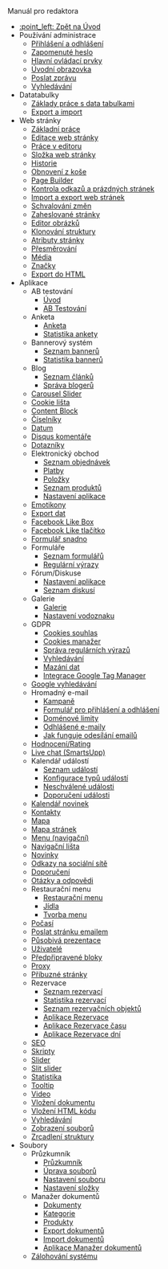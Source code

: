  <div class="sidebar-section">Manuál pro redaktora</div>

- [:point\_left: Zpět na Úvod](/?back)
- Používání administrace
  - [Přihlášení a odhlášení](/redactor/admin/logon.md)
  - [Zapomenuté heslo](/redactor/admin/password-recovery/README.md)
  - [Hlavní ovládací prvky](/redactor/admin/README.md)
  - [Úvodní obrazovka](/redactor/admin/welcome.md)
  - [Poslat zprávu](/redactor/admin/send-message.md)
  - [Vyhledávání](/redactor/admin/search/README.md)
- Datatabulky
  - [Základy práce s data tabulkami](/redactor/datatables/README.md)
  - [Export a import](/redactor/datatables/export-import.md)
- Web stránky
  - [Základní práce](/redactor/webpages/README.md)
  - [Editace web stránky](/redactor/webpages/editor.md)
  - [Práce v editoru](/redactor/webpages/working-in-editor/README.md)
  - [Složka web stránky](/redactor/webpages/group.md)
  - [Historie](/redactor/webpages/history.md)
  - [Obnovení z koše](/redactor/webpages/recover.md)
  - [Page Builder](/redactor/webpages/pagebuilder.md)
  - [Kontrola odkazů a prázdných stránek](/redactor/webpages/linkcheck.md)
  - [Import a export web stránek](/redactor/webpages/import-export.md)
  - [Schvalování změn](/redactor/webpages/approve/README.md)
  - [Zaheslované stránky](/redactor/zaheslovana-zona/README.md)
  - [Editor obrázků](/redactor/image-editor/README.md)
  - [Klonování struktury](/redactor/apps/clone-structure/README.md)
  - [Atributy stránky](/redactor/webpages/doc-attributes/README.md)
  - [Přesměrování](/redactor/webpages/redirects/README.md)
  - [Média](/redactor/webpages/media.md)
  - [Značky](/redactor/webpages/perexgroups.md)
  - [Export do HTML](/redactor/webpages/export-to-html/README.md)
- Aplikace
  - AB testování
    - [Úvod](/redactor/apps/abtesting/README.md)
    - [AB Testování](/redactor/apps/abtesting/abtesting.md)
  - Anketa
    - [Anketa](/redactor/apps/inquiry/README.md)
    - [Statistika ankety](/redactor/apps/inquiry/inquiry-stat.md)
  - Bannerový systém
    - [Seznam bannerů](/redactor/apps/banner/README.md)
    - [Statistika bannerů](/redactor/apps/banner/banner-stat/README.md)
  - Blog
    - [Seznam článků](/redactor/apps/blog/README.md)
    - [Správa blogerů](/redactor/apps/blog/bloggers.md)
  - [Carousel Slider](/redactor/apps/carousel_slider/README.md)
  - [Cookie lišta](/redactor/apps/app-cookiebar/README.md)
  - [Content Block](/redactor/apps/content-block/README.md)
  - [Číselníky](/redactor/apps/enumeration/README.md)
  - [Datum](/redactor/apps/app-date/README.md)
  - [Disqus komentáře](/redactor/apps/app-disqus/README.md)
  - [Dotazníky](/redactor/apps/quiz/README.md)
  - Elektronický obchod
    - [Seznam objednávek](/redactor/apps/eshop/invoice/README.md)
    - [Platby](/redactor/apps/eshop/invoice/payments.md)
    - [Položky](/redactor/apps/eshop/invoice/items.md)
    - [Seznam produktů](/redactor/apps/eshop/product-list/README.md)
    - [Nastavení aplikace](/redactor/apps/basket/README.md)
  - [Emotikony](/redactor/apps/emoticon/README.md)
  - [Export dat](/redactor/apps/export/README.md)
  - [Facebook Like Box](/redactor/apps/app-facebook_like_box/README.md)
  - [Facebook Like tlačítko](/redactor/apps/app-facebook_like/README.md)
  - [Formulář snadno](/redactor/apps/formsimple/README.md)
  - Formuláře
    - [Seznam formulářů](/redactor/apps/form/README.md)
    - [Regulární výrazy](/redactor/apps/form/regexps.md)
  - Fórum/Diskuse
    - [Nastavení aplikace](/redactor/apps/forum/README.md)
    - [Seznam diskusí](/redactor/apps/forum/forum-list.md)
  - Galerie
    - [Galerie](/redactor/apps/gallery/README.md)
    - [Nastavení vodoznaku](/redactor/apps/gallery/watermark.md)
  - GDPR
    - [Cookies souhlas](/redactor/apps/gdpr/README.md)
    - [Cookies manažer](/redactor/apps/gdpr/cookiesmanger.md)
    - [Správa regulárních výrazů](/redactor/apps/gdpr/regexps.md)
    - [Vyhledávání](/redactor/apps/gdpr/search.md)
    - [Mazání dat](/redactor/apps/gdpr/data-deleting.md)
    - [Integrace Google Tag Manager](/redactor/apps/gdpr/gtm.md)
  - [Google vyhledávání](/redactor/apps/app-vyhladavanie/README.md)
  - Hromadný e-mail
    - [Kampaně](/redactor/apps/dmail/campaings/README.md)
    - [Formulář pro přihlášení a odhlášení](/redactor/apps/dmail/form/README.md)
    - [Doménové limity](/redactor/apps/dmail/domain-limits/README.md)
    - [Odhlášené e-maily](/redactor/apps/dmail/unsubscribed/README.md)
    - [Jak funguje odesílání emailů](/redactor/apps/dmail/campaings/how-sender-works.md)
  - [Hodnocení/Rating](/redactor/apps/rating/README.md)
  - [Live chat (SmartsUpp)](/redactor/apps/app-smartsupp/README.md)
  - Kalendář událostí
    - [Seznam událostí](/redactor/apps/calendar/README.md)
    - [Konfigurace typů událostí](/redactor/apps/calendar/calendar-types/README.md)
    - [Neschválené události](/redactor/apps/calendar/non-approved-events/README.md)
    - [Doporučení události](/redactor/apps/calendar/suggest-events/README.md)
  - [Kalendář novinek](/redactor/apps/news-calendar/README.md)
  - [Kontakty](/redactor/apps/contact/README.md)
  - [Mapa](/redactor/apps/map/README.md)
  - [Mapa stránek](/redactor/apps/sitemap/README.md)
  - [Menu (navigační)](/redactor/apps/menu/README.md)
  - [Navigační lišta](/redactor/apps/navbar/README.md)
  - [Novinky](/redactor/apps/news/README.md)
  - [Odkazy na sociální sítě](/redactor/apps/app-social_icon/README.md)
  - [Doporučení](/redactor/apps/app-testimonials/README.md)
  - [Otázky a odpovědi](/redactor/apps/qa/README.md)
  - Restaurační menu
    - [Restaurační menu](/redactor/apps/restaurant-menu/README.md)
    - [Jídla](/redactor/apps/restaurant-menu/meals.md)
    - [Tvorba menu](/redactor/apps/restaurant-menu/menu.md)
  - [Počasí](/redactor/apps/app-weather/README.md)
  - [Poslat stránku emailem](/redactor/apps/send_link/README.md)
  - [Působivá prezentace](/redactor/apps/app-impress_slideshow/README.md)
  - [Uživatelé](/redactor/apps/user/README.md)
  - [Předpřipravené bloky](/redactor/apps/htmlbox/README.md)
  - [Proxy](/redactor/apps/proxy/README.md)
  - [Příbuzné stránky](/redactor/apps/related-pages/README.md)
  - Rezervace
    - [Seznam rezervací](/redactor/apps/reservation/reservations/README.md)
    - [Statistika rezervací](/redactor/apps/reservation/reservations-stat/README.md)
    - [Seznam rezervačních objektů](/redactor/apps/reservation/reservation-objects/README.md)
    - [Aplikace Rezervace](/redactor/apps/reservation/reservation-app/README.md)
    - [Aplikace Rezervace času](/redactor/apps/reservation/time-book-app/README.md)
    - [Aplikace Rezervace dní](/redactor/apps/reservation/day-book-app/README.md)
  - [SEO](/redactor/apps/seo/README.md)
  - [Skripty](/redactor/apps/insert-script/README.md)
  - [Slider](/redactor/apps/slider/README.md)
  - [Slit slider](/redactor/apps/app-slit_slider/README.md)
  - [Statistika](/redactor/apps/stat/README.md)
  - [Tooltip](/redactor/apps/tooltip/README.md)
  - [Video](/redactor/apps/video/README.md)
  - [Vložení dokumentu](/redactor/apps/app-docsembed/README.md)
  - [Vložení HTML kódu](/redactor/apps/app-htmlembed/README.md)
  - [Vyhledávání](/redactor/apps/search/README.md)
  - [Zobrazení souborů](/redactor/apps/site-browser/README.md)
  - [Zrcadlení struktury](/redactor/apps/docmirroring/README.md)
- Soubory
  - Průzkumník
    - [Průzkumník](/redactor/files/fbrowser/README.md)
    - [Úprava souborů](/redactor/files/fbrowser/file-edit/README.md)
    - [Nastavení souboru](/redactor/files/fbrowser/file-settings/README.md)
    - [Nastavení složky](/redactor/files/fbrowser/folder-settings/README.md)
  - Manažer dokumentů
    - [Dokumenty](/redactor/files/file-archive/README.md)
    - [Kategorie](/redactor/files/file-archive/category-manager.md)
    - [Produkty](/redactor/files/file-archive/product-manager.md)
    - [Export dokumentů](/redactor/files/file-archive/export-files.md)
    - [Import dokumentů](/redactor/files/file-archive/import-files.md)
    - [Aplikace Manažer dokumentů](/redactor/files/file-archive/file-archive-app.md)
  - [Zálohování systému](/sysadmin/files/backup/README.md)
